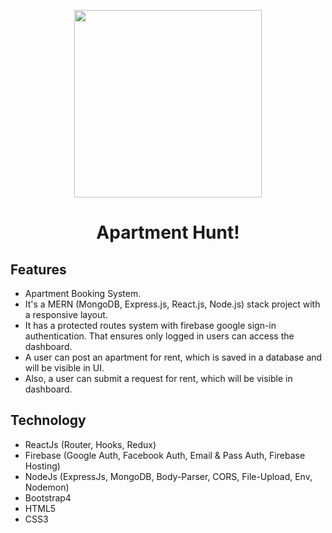 <p align="center"><a href="#" ><img src="https://i.ibb.co/Y74tKds/lz1cf2chf.png" width="300"></a></p>
 <h1 align="center">Apartment Hunt!</h1>

## Features
   - Apartment Booking System.
   - It's a MERN (MongoDB, Express.js, React.js, Node.js) stack project with a responsive layout.
   - It has a protected routes system with firebase google sign-in authentication. That ensures only logged in users can access the dashboard.
   - A user can post an apartment for rent, which is saved in a database and will be visible in UI.
   - Also, a user can submit a request for rent, which will be visible in dashboard.
## Technology
   - ReactJs (Router, Hooks, Redux)
   - Firebase (Google Auth, Facebook Auth, Email & Pass Auth, Firebase Hosting)
   - NodeJs (ExpressJs, MongoDB, Body-Parser, CORS, File-Upload, Env, Nodemon)
   - Bootstrap4
   - HTML5
   - CSS3



